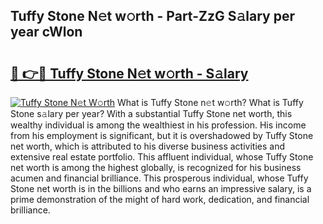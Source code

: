 ## Tuffy Stone N𝚎t w𝚘rth - Part-ZzG S𝚊lary per year cWlon

# <h2><a href="http://gc4naz.nevu.top/?p=Tuffy+Stone">🔗 👉🔴 Tuffy Stone N𝚎t w𝚘rth - S𝚊lary</a></h2>

[![Tuffy Stone N𝚎t W𝚘rth](https://i.imgur.com/Oavwk0R.jpeg)](http://gc4naz.nevu.top/?p=Tuffy+Stone)
What is Tuffy Stone n𝚎t w𝚘rth? What is Tuffy Stone s𝚊lary per year?
With a substantial Tuffy Stone net worth, this wealthy individual is among the wealthiest in his profession. His income from his employment is significant, but it is overshadowed by Tuffy Stone net worth, which is attributed to his diverse business activities and extensive real estate portfolio. This affluent individual, whose Tuffy Stone net worth is among the highest globally, is recognized for his business acumen and financial brilliance. This prosperous individual, whose Tuffy Stone net worth is in the billions and who earns an impressive salary, is a prime demonstration of the might of hard work, dedication, and financial brilliance.
